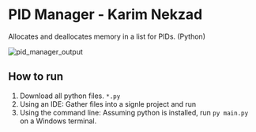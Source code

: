 # PID Manager - Karim Nekzad
Allocates and deallocates memory in a list for PIDs. (Python)

![pid_manager_output](https://user-images.githubusercontent.com/62914827/109902971-2dfe8f80-7c69-11eb-9407-9f3ea0918b35.png)

## How to run
1. Download all python files. `*.py`
2. Using an IDE: Gather files into a signle project and run
3. Using the command line: Assuming python is installed, run `py main.py` on a Windows terminal.

